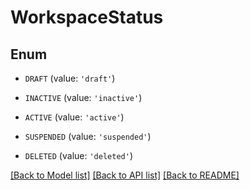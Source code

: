 # WorkspaceStatus


## Enum

* `DRAFT` (value: `'draft'`)

* `INACTIVE` (value: `'inactive'`)

* `ACTIVE` (value: `'active'`)

* `SUSPENDED` (value: `'suspended'`)

* `DELETED` (value: `'deleted'`)

[[Back to Model list]](../README.md#documentation-for-models) [[Back to API list]](../README.md#documentation-for-api-endpoints) [[Back to README]](../README.md)


